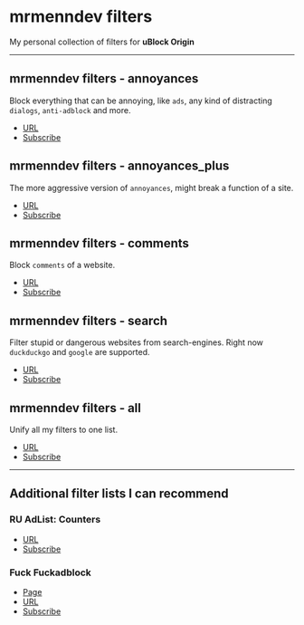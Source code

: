 # mrmenndev filters

My personal collection of filters for **uBlock Origin**

---

## mrmenndev filters - annoyances

Block everything that can be annoying, like `ads`, any kind of distracting `dialogs`, `anti-adblock` and more.

- [URL](https://raw.githubusercontent.com/mrmenndev/filters/master/filter/annoyances.txt)
- [Subscribe](https://subscribe.adblockplus.org/?location=https://raw.githubusercontent.com/mrmenndev/filters/master/filter/annoyances.txt&title=mrmenndev%20filters%20-%20annoyances)


## mrmenndev filters - annoyances_plus

The more aggressive version of `annoyances`, might break a function of a site.

- [URL](https://raw.githubusercontent.com/mrmenndev/filters/master/filter/annoyances_plus.txt)
- [Subscribe](https://subscribe.adblockplus.org/?location=https://raw.githubusercontent.com/mrmenndev/filters/master/filter/annoyances_plus.txt&title=mrmenndev%20filters%20-%20annoyances_plus)


## mrmenndev filters - comments

Block `comments` of a website.

- [URL](https://raw.githubusercontent.com/mrmenndev/filters/master/filter/comments.txt)
- [Subscribe](https://subscribe.adblockplus.org/?location=https://raw.githubusercontent.com/mrmenndev/filters/master/filter/comments.txt&title=mrmenndev%20filters%20-%20comments)

## mrmenndev filters - search

Filter stupid or dangerous websites from search-engines.
Right now `duckduckgo` and `google` are supported.

- [URL](https://raw.githubusercontent.com/mrmenndev/filters/master/filter/search.txt)
- [Subscribe](https://subscribe.adblockplus.org/?location=https://raw.githubusercontent.com/mrmenndev/filters/master/filter/search.txt&title=mrmenndev%20filters%20-%20search)

## mrmenndev filters - all
Unify all my filters to one list.

- [URL](https://raw.githubusercontent.com/mrmenndev/filters/master/filter/all.txt)
- [Subscribe](https://subscribe.adblockplus.org/?location=https://raw.githubusercontent.com/mrmenndev/filters/master/filter/all.txt&title=mrmenndev%20filters%20-%20all)

---

## Additional filter lists I can recommend

### RU AdList: Counters
- [URL](https://easylist-downloads.adblockplus.org/cntblock.txt)
- [Subscribe](https://subscribe.adblockplus.org/?location=https://easylist-downloads.adblockplus.org/cntblock.txt&title=RU%20AdList%3A%20Counters)

### Fuck Fuckadblock
- [Page](https://github.com/bogachenko/fuckfuckadblock)
- [URL](https://raw.githubusercontent.com/bogachenko/fuckfuckadblock/master/fuckfuckadblock.txt)
- [Subscribe](https://subscribe.adblockplus.org/?location=https://raw.githubusercontent.com/bogachenko/fuckfuckadblock/master/fuckfuckadblock.txt&title=Fuck%20Fuckadblock)